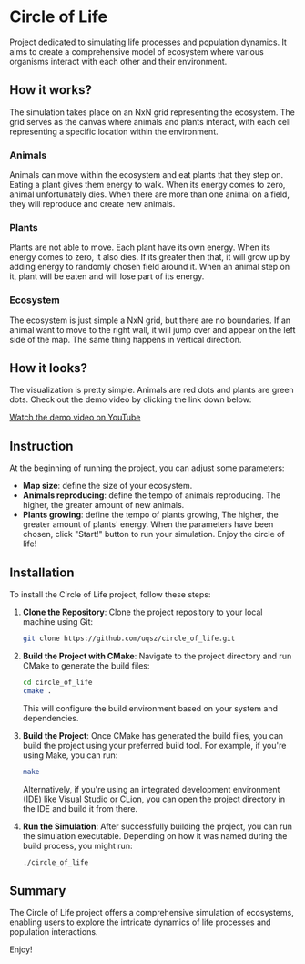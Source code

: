 # Circle of Life

Project dedicated to simulating life processes and population dynamics. It aims to create a comprehensive model of ecosystem where various organisms interact with each other and their environment.

## How it works?
The simulation takes place on an NxN grid representing the ecosystem. The grid serves as the canvas where animals and plants interact, with each cell representing a specific location within the environment.

### Animals
Animals can move within the ecosystem and eat plants that they step on. Eating a plant gives them energy to walk. When its energy comes to zero, animal 
unfortunately dies. When there are more than one animal on a field, they will reproduce and create new animals. 

### Plants
Plants are not able to move. Each plant have its own energy. When its energy comes to zero, it also dies. If its greater then that,
it will grow up by adding energy to randomly chosen field around it. When an animal step on it, plant will be eaten and will lose part of its energy.

### Ecosystem
The ecosystem is just simple a NxN grid, but there are no boundaries. If an animal want to move to the right wall, it will jump over and appear on the left side of the map. The same thing happens in vertical direction.

## How it looks?

The visualization is pretty simple. Animals are red dots and plants are green dots. Check out the demo video by clicking the link down below:

[Watch the demo video on YouTube](https://www.youtube.com/watch?v=QOxhfn7AfWg)



## Instruction

At the beginning of running the project, you can adjust some parameters:
- **Map size**: define the size of your ecosystem.
- **Animals reproducing**: define the tempo of animals reproducing. The higher, the greater amount of new animals.
- **Plants growing**: define the tempo of plants growing, The higher, the greater amount of plants' energy.
When the parameters have been chosen, click "Start!" button to run your simulation. Enjoy the circle of life!

## Installation

To install the Circle of Life project, follow these steps:

1. **Clone the Repository**: Clone the project repository to your local machine using Git:

    ```bash
    git clone https://github.com/uqsz/circle_of_life.git
    ```

2. **Build the Project with CMake**: Navigate to the project directory and run CMake to generate the build files:

    ```bash
    cd circle_of_life
    cmake .
    ```

   This will configure the build environment based on your system and dependencies.

3. **Build the Project**: Once CMake has generated the build files, you can build the project using your preferred build tool. For example, if you're using Make, you can run:

    ```bash
    make
    ```

   Alternatively, if you're using an integrated development environment (IDE) like Visual Studio or CLion, you can open the project directory in the IDE and build it from there.

4. **Run the Simulation**: After successfully building the project, you can run the simulation executable. Depending on how it was named during the build process, you might run:

    ```bash
    ./circle_of_life
    ```

## Summary
The Circle of Life project offers a comprehensive simulation of ecosystems, enabling users to explore the intricate dynamics of life processes and population interactions. 

Enjoy!
